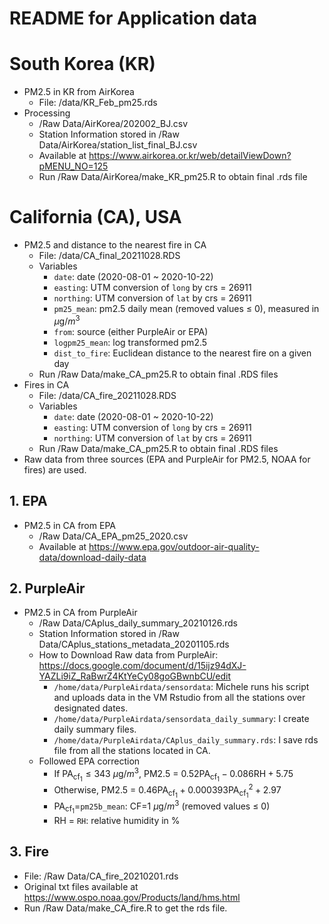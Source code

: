 README for Application data
================

# South Korea (KR)

-   PM2.5 in KR from AirKorea
    -   File: /data/KR\_Feb\_pm25.rds
-   Processing
    -   /Raw Data/AirKorea/202002\_BJ.csv
    -   Station Information stored in /Raw
        Data/AirKorea/station\_list\_final\_BJ.csv
    -   Available at
        <https://www.airkorea.or.kr/web/detailViewDown?pMENU_NO=125>
    -   Run /Raw Data/AirKorea/make\_KR\_pm25.R to obtain final .rds
        file

# California (CA), USA

-   PM2.5 and distance to the nearest fire in CA
    -   File: /data/CA\_final\_20211028.RDS
    -   Variables
        -   `date`: date (2020-08-01 \~ 2020-10-22)
        -   `easting`: UTM conversion of `long` by crs = 26911
        -   `northing`: UTM conversion of `lat` by crs = 26911
        -   `pm25_mean`: pm2.5 daily mean (removed values ≤ 0), measured
            in *μ*g/*m*<sup>3</sup>
        -   `from`: source (either PurpleAir or EPA)
        -   `logpm25_mean`: log transformed pm2.5
        -   `dist_to_fire`: Euclidean distance to the nearest fire on a
            given day
    -   Run /Raw Data/make\_CA\_pm25.R to obtain final .RDS files
-   Fires in CA
    -   File: /data/CA\_fire\_20211028.RDS
    -   Variables
        -   `date`: date (2020-08-01 \~ 2020-10-22)
        -   `easting`: UTM conversion of `long` by crs = 26911
        -   `northing`: UTM conversion of `lat` by crs = 26911
    -   Run /Raw Data/make\_CA\_pm25.R to obtain final .RDS files
-   Raw data from three sources (EPA and PurpleAir for PM2.5, NOAA for
    fires) are used.

## 1. EPA

-   PM2.5 in CA from EPA
    -   /Raw Data/CA\_EPA\_pm25\_2020.csv
    -   Available at
        <https://www.epa.gov/outdoor-air-quality-data/download-daily-data>

## 2. PurpleAir

-   PM2.5 in CA from PurpleAir
    -   /Raw Data/CAplus\_daily\_summary\_20210126.rds
    -   Station Information stored in /Raw
        Data/CAplus\_stations\_metadata\_20201105.rds
    -   How to Download Raw data from PurpleAir:
        <https://docs.google.com/document/d/15ijz94dXJ-YAZLi9iZ_RaBwrZ4KtYeCy08goGBwnbCU/edit>
        -   `/home/data/PurpleAirdata/sensordata`: Michele runs his
            script and uploads data in the VM Rstudio from all the
            stations over designated dates.
        -   `/home/data/PurpleAirdata/sensordata_daily_summary`: I
            create daily summary files.
        -   `/home/data/PurpleAirdata/CAplus_daily_summary.rds`: I save
            rds file from all the stations located in CA.  
    -   Followed EPA correction
        -   If PA<sub>cf<sub>1</sub></sub> ≤ 343 *μ*g/*m*<sup>3</sup>,
            PM2.5 = 0.52PA<sub>cf<sub>1</sub></sub> − 0.086RH + 5.75
        -   Otherwise, PM2.5 =
            0.46PA<sub>cf<sub>1</sub></sub> + 0.000393PA<sub>cf<sub>1</sub></sub><sup>2</sup> + 2.97
        -   PA<sub>cf<sub>1</sub></sub>=`pm25b_mean`: CF=1
            *μ*g/*m*<sup>3</sup> (removed values ≤ 0)
        -   RH = `RH`: relative humidity in %

## 3. Fire

-   File: /Raw Data/CA\_fire\_20210201.rds
-   Original txt files available at
    <https://www.ospo.noaa.gov/Products/land/hms.html>
-   Run /Raw Data/make\_CA\_fire.R to get the rds file.

